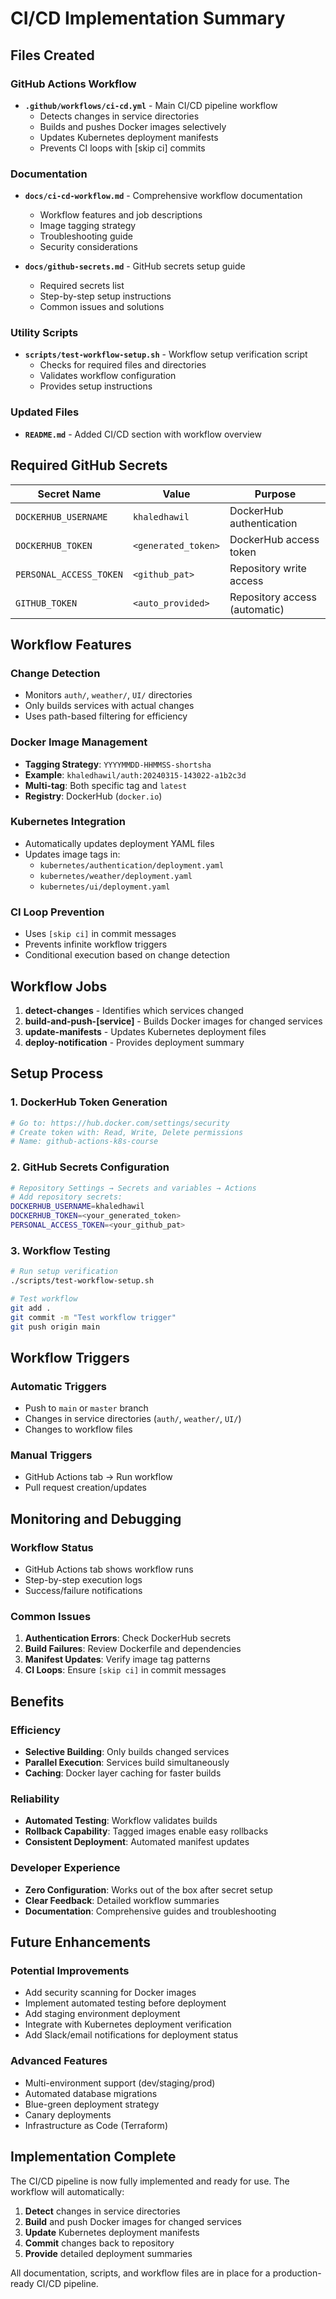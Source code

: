 # CI/CD Implementation Summary

## Files Created

### GitHub Actions Workflow
- **`.github/workflows/ci-cd.yml`** - Main CI/CD pipeline workflow
  - Detects changes in service directories
  - Builds and pushes Docker images selectively
  - Updates Kubernetes deployment manifests
  - Prevents CI loops with [skip ci] commits

### Documentation
- **`docs/ci-cd-workflow.md`** - Comprehensive workflow documentation
  - Workflow features and job descriptions
  - Image tagging strategy
  - Troubleshooting guide
  - Security considerations

- **`docs/github-secrets.md`** - GitHub secrets setup guide
  - Required secrets list
  - Step-by-step setup instructions
  - Common issues and solutions

### Utility Scripts
- **`scripts/test-workflow-setup.sh`** - Workflow setup verification script
  - Checks for required files and directories
  - Validates workflow configuration
  - Provides setup instructions

### Updated Files
- **`README.md`** - Added CI/CD section with workflow overview

## Required GitHub Secrets

| Secret Name | Value | Purpose |
|-------------|-------|---------|
| `DOCKERHUB_USERNAME` | `khaledhawil` | DockerHub authentication |
| `DOCKERHUB_TOKEN` | `<generated_token>` | DockerHub access token |
| `PERSONAL_ACCESS_TOKEN` | `<github_pat>` | Repository write access |
| `GITHUB_TOKEN` | `<auto_provided>` | Repository access (automatic) |

## Workflow Features

### Change Detection
- Monitors `auth/`, `weather/`, `UI/` directories
- Only builds services with actual changes
- Uses path-based filtering for efficiency

### Docker Image Management
- **Tagging Strategy**: `YYYYMMDD-HHMMSS-shortsha`
- **Example**: `khaledhawil/auth:20240315-143022-a1b2c3d`
- **Multi-tag**: Both specific tag and `latest`
- **Registry**: DockerHub (`docker.io`)

### Kubernetes Integration
- Automatically updates deployment YAML files
- Updates image tags in:
  - `kubernetes/authentication/deployment.yaml`
  - `kubernetes/weather/deployment.yaml`
  - `kubernetes/ui/deployment.yaml`

### CI Loop Prevention
- Uses `[skip ci]` in commit messages
- Prevents infinite workflow triggers
- Conditional execution based on change detection

## Workflow Jobs

1. **detect-changes** - Identifies which services changed
2. **build-and-push-[service]** - Builds Docker images for changed services
3. **update-manifests** - Updates Kubernetes deployment files
4. **deploy-notification** - Provides deployment summary

## Setup Process

### 1. DockerHub Token Generation
```bash
# Go to: https://hub.docker.com/settings/security
# Create token with: Read, Write, Delete permissions
# Name: github-actions-k8s-course
```

### 2. GitHub Secrets Configuration
```bash
# Repository Settings → Secrets and variables → Actions
# Add repository secrets:
DOCKERHUB_USERNAME=khaledhawil
DOCKERHUB_TOKEN=<your_generated_token>
PERSONAL_ACCESS_TOKEN=<your_github_pat>
```

### 3. Workflow Testing
```bash
# Run setup verification
./scripts/test-workflow-setup.sh

# Test workflow
git add .
git commit -m "Test workflow trigger"
git push origin main
```

##  Workflow Triggers

### Automatic Triggers
- Push to `main` or `master` branch
- Changes in service directories (`auth/`, `weather/`, `UI/`)
- Changes to workflow files

### Manual Triggers
- GitHub Actions tab → Run workflow
- Pull request creation/updates

## Monitoring and Debugging

### Workflow Status
- GitHub Actions tab shows workflow runs
- Step-by-step execution logs
- Success/failure notifications

### Common Issues
1. **Authentication Errors**: Check DockerHub secrets
2. **Build Failures**: Review Dockerfile and dependencies
3. **Manifest Updates**: Verify image tag patterns
4. **CI Loops**: Ensure `[skip ci]` in commit messages

## Benefits

### Efficiency
- **Selective Building**: Only builds changed services
- **Parallel Execution**: Services build simultaneously
- **Caching**: Docker layer caching for faster builds

### Reliability
- **Automated Testing**: Workflow validates builds
- **Rollback Capability**: Tagged images enable easy rollbacks
- **Consistent Deployment**: Automated manifest updates

### Developer Experience
- **Zero Configuration**: Works out of the box after secret setup
- **Clear Feedback**: Detailed workflow summaries
- **Documentation**: Comprehensive guides and troubleshooting

## Future Enhancements

### Potential Improvements
- Add security scanning for Docker images
- Implement automated testing before deployment
- Add staging environment deployment
- Integrate with Kubernetes deployment verification
- Add Slack/email notifications for deployment status

### Advanced Features
- Multi-environment support (dev/staging/prod)
- Automated database migrations
- Blue-green deployment strategy
- Canary deployments
- Infrastructure as Code (Terraform)

## Implementation Complete

The CI/CD pipeline is now fully implemented and ready for use. The workflow will automatically:

1. **Detect** changes in service directories
2. **Build** and push Docker images for changed services
3. **Update** Kubernetes deployment manifests
4. **Commit** changes back to repository
5. **Provide** detailed deployment summaries

All documentation, scripts, and workflow files are in place for a production-ready CI/CD pipeline.
